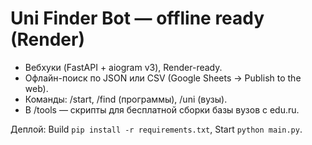 
# Uni Finder Bot — offline ready (Render)

- Вебхуки (FastAPI + aiogram v3), Render-ready.
- Офлайн-поиск по JSON или CSV (Google Sheets → Publish to the web).
- Команды: /start, /find (программы), /uni (вузы).
- В /tools — скрипты для бесплатной сборки базы вузов с edu.ru.

Деплой: Build `pip install -r requirements.txt`, Start `python main.py`.
